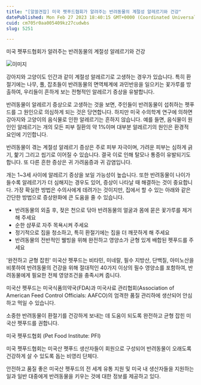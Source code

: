 ```yaml
---
title: "[알쓸견잡] 미국 펫푸드협회가 알려주는 반려동물의 계절성 알레르기와 건강"
datePublished: Mon Feb 27 2023 18:40:15 GMT+0000 (Coordinated Universal Time)
cuid: cm705r0aa005409kz27cudwbs
slug: 5251

---
```



미국 펫푸드협회가 알려주는 반려동물의 계절성 알레르기와 건강

![이미지](https://cdn.hashnode.com/res/hashnode/image/upload/v1739258743069/6ed442fb-1eb4-4492-8056-71c7c9f26f65.jpeg)

강아지와 고양이도 인간과 같이 계절성 알레르기로 고생하는 경우가 있습니다. 특히 환절기에는 나무, 풀, 잡초들이 반려동물의 면역체계에 과민반응을 일으키는 꽃가루를 방출하여, 우리들이 흔하게 보는 전형적인 알레르기 증상을 유발합니다.

반려동물이 알레르기 증상으로 고생하는 것을 보면, 주인들이 반려동물이 섭취하는 펫푸드를 그 원인으로 의심하게 되는 것은 당연합니다. 하지만 미국 수의학계 연구에 의하면 강아지와 고양이의 음식물로 인한 알레르기는 흔하지 않습니다. 예를 들면, 음식물이 원인인 알레르기는 개의 모든 피부 질환의 약 1%이며 대부분 알레르기의 원인은 환경적 요인에 기인합니다.

반려동물이 겪는 계절성 알레르기 증상은 주로 피부 자극이며, 가려운 피부는 심하게 긁기, 핥기 그리고 씹기로 이어질 수 있습니다. 결국 이로 인해 탈모나 통증이 유발되기도 합니다. 또 다른 흔한 증상은 귀 가려움증과 귀 감염입니다.

개는 1~3세 사이에 알레르기 증상을 보일 가능성이 높습니다. 또한 반려동물이 나이가 들수록 알레르기가 더 심해지는 경우도 있어, 증상이 나타날 때 해결하는 것이 중요합니다. 가장 확실한 방법은 수의사에게 데려가는 것이지만, 집에서 할 수 있는 아래와 같은 간단한 방법으로 증상완화에 큰 도움을 줄 수 있습니다.

- 반려동물의 외출 후, 젖은 천으로 닦아 반려동물의 얼굴과 몸에 묻은 꽃가루를 제거해 주세요
- 순한 샴푸로 자주 목욕시켜 주세요
- 정기적으로 집을 청소하고, 특히 환절기에는 집을 더 깨끗하게 해 주세요
- 반려동물의 전반적인 웰빙을 위해 완전하고 영양소가 균형 있게 배합된 펫푸드를 주세요

'완전하고 균형 잡힌' 미국산 펫푸드는 비타민, 미네랄, 필수 지방산, 단백질, 아미노산을 비롯하여 반려동물의 건강을 위해 절대적인 40가지 이상의 필수 영양소를 포함하여, 반려동물에게 필요한 전체 영양조건을 충족시켜 줍니다.

미국산 펫푸드는 미국식품의약국(FDA)과 미국사료 관리협회(Association of American Feed Control Officials: AAFCO)의 엄격한 품질 관리하에 생산되어 안심하고 먹일 수 있습니다.

소중한 반려동물이 환절기를 건강하게 보내는 데 도움이 되도록 완전하고 균형 잡힌 미국산 펫푸드를 권합니다.

미국 펫푸드협회 (Pet Food Institute: PFI)

미국 펫푸드협회는 미국산 펫푸드 생산자들이 회원으로 구성되어 반려동물이 오래도록 건강하게 살 수 있도록 돕는 비영리 단체다.

안전하고 품질 좋은 미국산 펫푸드의 전 세계 유통 지원 및 미국 내 생산자들을 지원하는 일과 일반 대중에게 반려동물을 키우는 것에 대한 정보를 제공하고 있다.